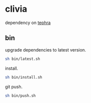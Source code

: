 # clivia

dependency on [tephra](../photon)

## bin

upgrade dependencies to latest version.

```bash
sh bin/latest.sh
```

install.

```bash
sh bin/install.sh
```

git push.

```bash
sh bin/push.sh
```